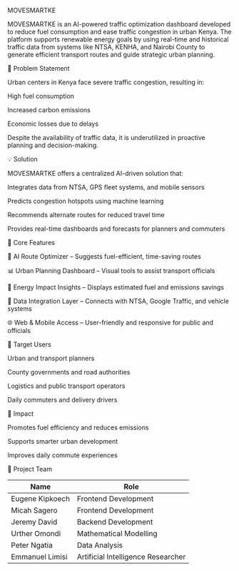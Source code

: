 MOVESMARTKE

MOVESMARTKE is an AI-powered traffic optimization dashboard developed to reduce fuel consumption and ease traffic congestion in urban Kenya. The platform supports renewable energy goals by using real-time and historical traffic data from systems like NTSA, KENHA, and Nairobi County to generate efficient transport routes and guide strategic urban planning.

🚦 Problem Statement

Urban centers in Kenya face severe traffic congestion, resulting in:

High fuel consumption

Increased carbon emissions

Economic losses due to delays

Despite the availability of traffic data, it is underutilized in proactive planning and decision-making.

💡 Solution

MOVESMARTKE offers a centralized AI-driven solution that:

Integrates data from NTSA, GPS fleet systems, and mobile sensors

Predicts congestion hotspots using machine learning

Recommends alternate routes for reduced travel time

Provides real-time dashboards and forecasts for planners and commuters

🔧 Core Features

📍 AI Route Optimizer – Suggests fuel-efficient, time-saving routes

📊 Urban Planning Dashboard – Visual tools to assist transport officials

🔌 Energy Impact Insights – Displays estimated fuel and emissions savings

🔄 Data Integration Layer – Connects with NTSA, Google Traffic, and vehicle systems

🌐 Web & Mobile Access – User-friendly and responsive for public and officials

🎯 Target Users

Urban and transport planners

County governments and road authorities

Logistics and public transport operators

Daily commuters and delivery drivers

🌱 Impact

Promotes fuel efficiency and reduces emissions

Supports smarter urban development

Improves daily commute experiences

👥 Project Team

| Name            | Role                               |
| --------------- | ---------------------------------- |
| Eugene Kipkoech | Frontend Development               |
| Micah Sagero    | Frontend Development               |
| Jeremy David    | Backend Development                |
| Urther Omondi   | Mathematical Modelling             |
| Peter Ngatia    | Data Analysis                      |
| Emmanuel Limisi | Artificial Intelligence Researcher |
